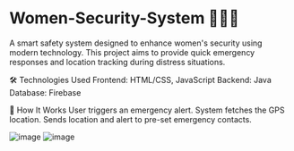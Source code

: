 # Women-Security-System 🚨👩‍💻
A smart safety system designed to enhance women's security using modern technology. This project aims to provide quick emergency responses and location tracking during distress situations.

🛠️ Technologies Used
Frontend: HTML/CSS, JavaScript 
Backend: Java
Database: Firebase 

📱 How It Works
User triggers an emergency alert.
System fetches the GPS location.
Sends location and alert to pre-set emergency contacts.

![image](https://github.com/user-attachments/assets/e46e968e-78e9-4a55-8661-27d3ff05e996) ![image](https://github.com/user-attachments/assets/8a90fdbd-dffc-4cf0-8fa1-b80288d72d2d)
